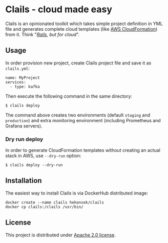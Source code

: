 # Clails - cloud made easy

Clails is an opinionated toolkit which takes simple project definition in YML file and generates complete cloud
 templates (like [AWS CloudFormation](https://aws.amazon.com/cloudformation)) from it. 
 Think "*[Rails](https://rubyonrails.org), but for cloud*".
 
## Usage

In order provision new project, create Clails project file and save it as `clails.yml`: 

```
name: MyProject
services:
  - type: kafka
```

Then execute the following command in the same directory:

```
$ clails deploy
```

The command above creates two environments (default `staging` and `production`) and extra monitoring environment (including
Prometheus and Grafana servers).

### Dry run deploy

In order to generate CloudFormation templates without creating an actual stack in AWS, use `--dry-run` option:

```
$ clails deploy --dry-run
```

## Installation

The easiest way to install Clails is via DockerHub distributed image:

```
docker create --name clails hekonsek/clails
docker cp clails:/clails /usr/bin/
```

 ## License
 
 This project is distributed under [Apache 2.0 license](http://www.apache.org/licenses/LICENSE-2.0.html).